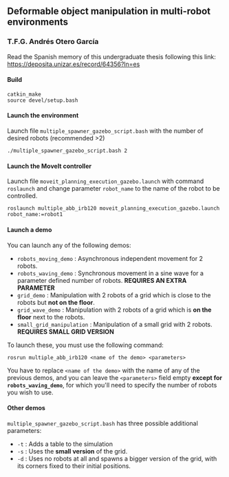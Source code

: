 ## Deformable object manipulation in multi-robot environments
### T.F.G. Andrés Otero García
Read the Spanish memory of this undergraduate thesis following this link: \
https://deposita.unizar.es/record/64356?ln=es

#### Build
~~~
catkin_make
source devel/setup.bash
~~~

#### Launch the environment
Launch file `multiple_spawner_gazebo_script.bash` with the number of desired robots (recommended >2)
~~~
./multiple_spawner_gazebo_script.bash 2
~~~

#### Launch the MoveIt controller
Launch file `moveit_planning_execution_gazebo.launch` with command `roslaunch` and change parameter `robot_name` to the name of the robot to be controlled.
~~~
roslaunch multiple_abb_irb120 moveit_planning_execution_gazebo.launch robot_name:=robot1
~~~

#### Launch a demo
You can launch any of the following demos:
- `robots_moving_demo` : Asynchronous independent movement for 2 robots.
- `robots_waving_demo` : Synchronous movement in a sine wave for a parameter defined number of robots. **REQUIRES AN EXTRA PARAMETER**
- `grid_demo` : Manipulation with 2 robots of a grid which is close to the robots but **not on the floor**.
- `grid_wave_demo` : Manipulation with 2 robots of a grid which is **on the floor** next to the robots.
- `small_grid_manipulation` : Manipulation of a small grid with 2 robots. **REQUIRES SMALL GRID VERSION**

To launch these, you must use the following command:
~~~
rosrun multiple_abb_irb120 <name of the demo> <parameters>
~~~
You have to replace `<name of the demo>` with the name of any of the previous demos, and you can leave the `<parameters>` field empty **except for `robots_waving_demo`**, for which you'll need to specify the number of robots you wish to use.

#### Other demos
`multiple_spawner_gazebo_script.bash` has three possible additional parameters:
- `-t` : Adds a table to the simulation
- `-s` : Uses the **small version** of the grid.
- `-d` : Uses no robots at all and spawns a bigger version of the grid, with its corners fixed to their initial positions.
